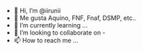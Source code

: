 - 👋 Hi, I’m @iirunii
- 👀 Me gusta Aquino, FNF, Fnaf, DSMP, etc.. 
- 🌱 I’m currently learning ...
- 💞️ I’m looking to collaborate on - 
- 📫 How to reach me ...

<!---
tbien juego pony Town xd
